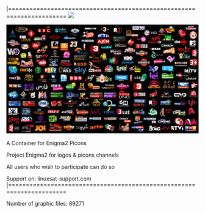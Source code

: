|======================================================================
![](https://komarev.com/ghpvc/?username=Belfagor2005)

<img src="https://raw.githubusercontent.com/Belfagor2005/logos/main/logos/mm.png">

A Container for Enigma2 Picons

Project Enigma2 for logos & picons channels

All users who wish to participate can do so

Support on:
linuxsat-support.com
|======================================================================



Number of graphic files: 89271

